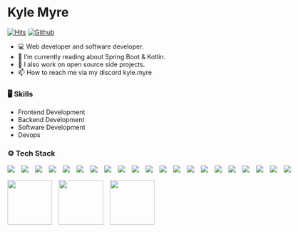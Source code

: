 # Kyle Myre

[![Hits](https://hits.seeyoufarm.com/api/count/incr/badge.svg?url=https%3A%2F%2Fgithub.com%2FKyle-Myre%2FKyle-Myre&count_bg=%2379C83D&title_bg=%23555555&icon=&icon_color=%23E7E7E7&title=Profile+Views&edge_flat=false)](https://hits.seeyoufarm.com)
[![Github](https://img.shields.io/github/followers/Kyle-Myre?label=Follow&style=social)](https://github.com/Kyle-Myre)

- 💻 Web developer and software developer.
- 🤔 I’m currently reading about Spring Boot & Kotlin.
- 🌱 I also work on open source side projects.
- 📫 How to reach me via my discord kyle.myre


### 🖥 Skills

- Frontend Development
- Backend Development
- Software Development
- Devops


### ⚙️ Tech Stack

<div style="display:flex;gap:15px;">
  <img src="https://img.shields.io/badge/python-3670A0?style=style-plastic-green&logo=python&logoColor=ffdd54" />
  <img src="https://img.shields.io/badge/javascript-%23323330.svg?style=style-plastic-green&logo=javascript&logoColor=%23F7DF1E" />
  <img src="https://img.shields.io/badge/java-%23ED8B00.svg?style=style-plastic-green&logo=openjdk&logoColor=white" />
  <img src="https://img.shields.io/badge/php-%23777BB4.svg?style=style-plastic-green&logo=php&logoColor=white" />
  <img src="https://img.shields.io/badge/mysql-4479A1.svg?style=style-plastic-green&logo=mysql&logoColor=white" />
  <img src="https://img.shields.io/badge/MongoDB-%234ea94b.svg?style=style-plastic-green&logo=mongodb&logoColor=white" />
  <img src="https://img.shields.io/badge/Oracle-F80000?style=style-plastic-green&logo=oracle&logoColor=white" />
  <img src="https://img.shields.io/badge/react-%2320232a.svg?style=style-plastic-green&logo=react&logoColor=%2361DAFB" />
  <img src="https://img.shields.io/badge/vuejs-%2335495e.svg?style=style-plastic-green&logo=vuedotjs&logoColor=%234FC08D" />
  <img src="https://img.shields.io/badge/laravel-%23FF2D20.svg?style=style-plastic-green&logo=laravel&logoColor=white" />
  <img src="https://img.shields.io/badge/springboot-%236DB33F.svg?style=style-plastic-green&logo=springboot&logoColor=white" />
  <img src="https://img.shields.io/badge/typescript-%23007ACC.svg?style=style-plastic-green&logo=typescript&logoColor=white" />
  <img src="https://img.shields.io/badge/html-%23E34F26.svg?style=style-plastic-green&logo=html5&logoColor=white" />
  <img src="https://img.shields.io/badge/css-%231572B6.svg?style=style-plastic-green&logo=css3&logoColor=white" />
  <img src="https://img.shields.io/badge/sqlite-%23003B57.svg?style=style-plastic-green&logo=sqlite&logoColor=white" />
  <img src="https://img.shields.io/badge/docker-%232496ED.svg?style=style-plastic-green&logo=docker&logoColor=white" />
  <img src="https://img.shields.io/badge/tailwindcss-%2338B2AC.svg?style=style-plastic-green&logo=tailwind-css&logoColor=white" />
  <img src="https://img.shields.io/badge/redux-%23764ABC.svg?style=style-plastic-green&logo=redux&logoColor=white" />
  <img src="https://img.shields.io/badge/bootstrap-%23563D7C.svg?style=style-plastic-green&logo=bootstrap&logoColor=white" />
  <img src="https://img.shields.io/badge/figma-%23F24E1E.svg?style=style-plastic-green&logo=figma&logoColor=white" />
  <img src="https://img.shields.io/badge/django-%23092E20.svg?style=style-plastic-green&logo=django&logoColor=white" />
</div>


<br/>

<div style="display:flex;gap:15px;">
  <a>
    <img height=100 align="center" src="https://github-readme-stats.vercel.app/api?username=kyle-myre&show_icons=true&theme=radical" />
  </a>
  <a>
    <img height=100 align="center" src="https://github-readme-stats.vercel.app/api/top-langs/?username=kyle-myre&hide_progress=true&theme=radical" />
  </a>
  <a>
    <img height=100 align="center" src="https://github-readme-streak-stats.herokuapp.com/?user=kyle-myre&theme=radical"/>
  </a>
</div>
